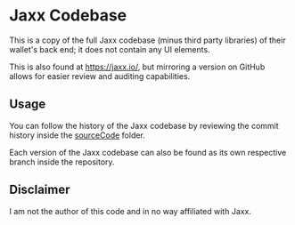 Jaxx Codebase
=============

This is a copy of the full Jaxx codebase (minus third party libraries) of their wallet's back end; it does not contain any UI elements.

This is also found at https://jaxx.io/, but mirroring a version on GitHub allows for easier review and auditing capabilities.

Usage
-----

You can follow the history of the Jaxx codebase by reviewing the commit history inside the [sourceCode](https://github.com/mitchellcash/Jaxx-Codebase/commits/master/sourceCode) folder.

Each version of the Jaxx codebase can also be found as its own respective branch inside the repository.

Disclaimer
----------

I am not the author of this code and in no way affiliated with Jaxx.
